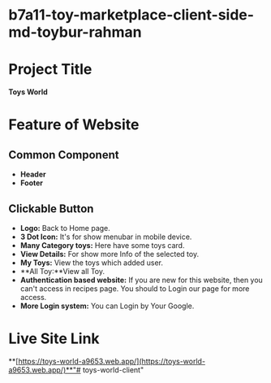 # b7a11-toy-marketplace-client-side-md-toybur-rahman


# Project Title
**Toys World**

# Feature of Website

## Common Component

- **Header**
- **Footer**

## Clickable Button

- **Logo:** Back to Home page.
- **3 Dot Icon:** It's for show menubar in mobile device.
- **Many Category toys:** Here have some toys card.
- **View Details:** For show more Info of the selected toy.
- **My Toys:** View the toys which added user.
- **All Toy:**View all Toy.
- **Authentication based website:** If you are new for this website, then you can't access in recipes page. You should to Login our page for more access.
- **More Login system:** You can Login by Your Google.


# Live Site Link

**[https://toys-world-a9653.web.app/](https://toys-world-a9653.web.app/)**"# toys-world-client" 
